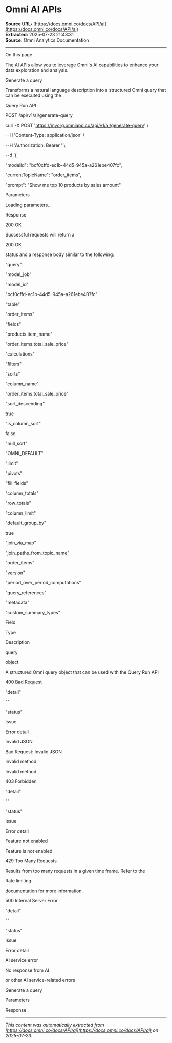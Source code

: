 # Omni AI APIs

**Source URL:** [https://docs.omni.co/docs/API/ai](https://docs.omni.co/docs/API/ai)  
**Extracted:** 2025-07-23 21:43:31  
**Source:** Omni Analytics Documentation

---

On this page

The AI APIs allow you to leverage Omni's AI capabilities to enhance your data exploration and analysis.

Generate a query

Transforms a natural language description into a structured Omni query that can be executed using the

Query Run API

POST /api/v1/ai/generate-query

curl -X POST 'https://myorg.omniapp.co/api/v1/ai/generate-query' \

--H 'Content-Type: application/json' \

--H 'Authorization: Bearer <TOKEN>' \

--d '{

"modelId": "bcf0cffd-ec1b-44d5-945a-a261ebe407fc",

"currentTopicName": "order_items",

"prompt": "Show me top 10 products by sales amount"

Parameters

Loading parameters...

Response

200 OK

Successful requests will return a

200 OK

status and a response body similar to the following:

"query"

"model_job"

"model_id"

"bcf0cffd-ec1b-44d5-945a-a261ebe407fc"

"table"

"order_items"

"fields"

"products.item_name"

"order_items.total_sale_price"

"calculations"

"filters"

"sorts"

"column_name"

"order_items.total_sale_price"

"sort_descending"

true

"is_column_sort"

false

"null_sort"

"OMNI_DEFAULT"

"limit"

"pivots"

"fill_fields"

"column_totals"

"row_totals"

"column_limit"

"default_group_by"

true

"join_via_map"

"join_paths_from_topic_name"

"order_items"

"version"

"period_over_period_computations"

"query_references"

"metadata"

"custom_summary_types"

Field

Type

Description

query

object

A structured Omni query object that can be used with the Query Run API

400 Bad Request

"detail"

"<errorReason>"

"status"

Issue

Error detail

Invalid JSON

Bad Request: Invalid JSON

Invalid method

Invalid method

403 Forbidden

"detail"

"<errorReason>"

"status"

Issue

Error detail

Feature not enabled

Feature is not enabled

429 Too Many Requests

Results from too many requests in a given time frame. Refer to the

Rate limiting

documentation for more information.

500 Internal Server Error

"detail"

"<errorReason>"

"status"

Issue

Error detail

AI service error

No response from AI

or other AI service-related errors

Generate a query

Parameters

Response

---

*This content was automatically extracted from [https://docs.omni.co/docs/API/ai](https://docs.omni.co/docs/API/ai) on 2025-07-23.*
